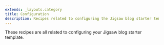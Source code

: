 ```yaml
---
extends: _layouts.category
title: Configuration
description: Recipes related to configuring the Jigsaw blog starter template
---
```


These recipes are all related to configuring your Jigsaw blog starter template.
